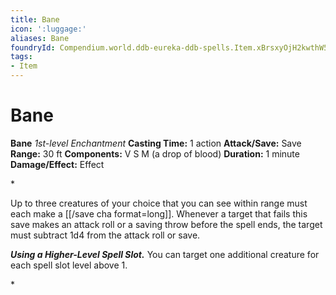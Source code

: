 ```yaml
---
title: Bane
icon: ':luggage:'
aliases: Bane
foundryId: Compendium.world.ddb-eureka-ddb-spells.Item.xBrsxyOjH2kwthW5
tags:
- Item
---
```


# Bane

**Bane**
_1st-level Enchantment_
**Casting Time:** 1 action
**Attack/Save:** Save
**Range:** 30 ft
**Components:** V S M (a drop of blood)
**Duration:** 1 minute
**Damage/Effect:** Effect

*<p>Up to three creatures of your choice that you can see within range must each make a [[/save cha format=long]]. Whenever a target that fails this save makes an attack roll or a saving throw before the spell ends, the target must subtract 1d4 from the attack roll or save.

***Using a Higher-Level Spell Slot.*** You can target one additional creature for each spell slot level above 1.</p>*